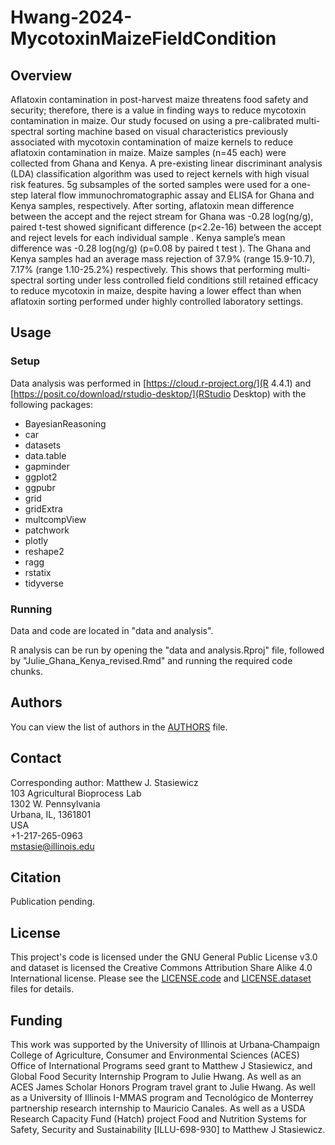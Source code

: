 # Hwang-2024-MycotoxinMaizeFieldCondition

## Overview
Aflatoxin contamination in post-harvest maize threatens food safety and security; therefore, there is a value in finding ways to reduce mycotoxin contamination in maize. Our study focused on using a pre-calibrated multi-spectral sorting machine based on visual characteristics previously associated with mycotoxin contamination of maize kernels to reduce aflatoxin contamination in maize. Maize samples (n=45 each) were collected from Ghana and Kenya. A pre-existing linear discriminant analysis (LDA) classification algorithm was used to reject kernels with high visual risk features. 5g subsamples of the sorted samples were used for a one-step lateral flow immunochromatographic assay and ELISA for Ghana and Kenya samples, respectively. After sorting, aflatoxin mean difference between the accept and the reject stream for Ghana was -0.28 log(ng/g), paired t-test showed significant difference (p<2.2e-16) between the accept and reject levels for each individual sample . Kenya sample’s mean difference was -0.28 log(ng/g) (p=0.08 by paired t test ). The Ghana and Kenya samples had an average mass rejection of 37.9% (range 15.9-10.7), 7.17% (range 1.10-25.2%) respectively. This shows that performing multi-spectral sorting under less controlled field conditions still retained efficacy to reduce mycotoxin in maize, despite having a lower effect than when aflatoxin sorting performed under highly controlled laboratory settings.

## Usage
### Setup
Data analysis was performed in [https://cloud.r-project.org/](R 4.4.1) and [https://posit.co/download/rstudio-desktop/](RStudio Desktop) with the following packages:
* BayesianReasoning
* car
* datasets
* data.table
* gapminder
* ggplot2
* ggpubr
* grid
* gridExtra
* multcompView
* patchwork
* plotly
* reshape2
* ragg
* rstatix
* tidyverse

### Running
Data and code are located in "data and analysis".

R analysis can be run by opening the "data and analysis.Rproj" file, followed by "Julie_Ghana_Kenya_revised.Rmd" and running the required code chunks.

## Authors
You can view the list of authors in the [AUTHORS](/AUTHORS) file.

## Contact
Corresponding author: Matthew J. Stasiewicz<br>
103 Agricultural Bioprocess Lab<br>
1302 W. Pennsylvania<br>
Urbana, IL, 1361801<br>
USA<br>
+1-217-265-0963<br>
[mstasie@illinois.edu](mailto:mstasie@illinois.edu)

## Citation
Publication pending.

## License
This project's code is licensed under the GNU General Public License v3.0 and dataset is licensed the Creative Commons Attribution Share Alike 4.0 International license. Please see the [LICENSE.code](/LICENSE.code) and [LICENSE.dataset](/LICENSE.dataset) files for details.

## Funding
This work was supported by the University of Illinois at Urbana‐Champaign College of Agriculture, Consumer and Environmental Sciences (ACES) Office of International Programs seed grant to Matthew J Stasiewicz, and Global Food Security Internship Program to Julie Hwang. As well as an ACES James Scholar Honors Program travel grant to Julie Hwang. As well as a University of Illinois I-MMAS program and Tecnológico de Monterrey partnership research internship to Mauricio Canales. As well as a USDA Research Capacity Fund (Hatch) project Food and Nutrition Systems for Safety, Security and Sustainability [ILLU-698-930] to Matthew J Stasiewicz.
